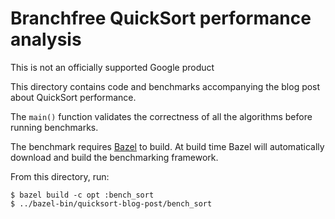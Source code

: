 # Branchfree QuickSort performance analysis

This is not an officially supported Google product

This directory contains code and benchmarks accompanying the blog post about QuickSort performance.

The `main()` function validates the correctness of all the algorithms
before running benchmarks.

The benchmark requires
[Bazel](https://github.com/bazelbuild/bazel/releases) to build.
At build time Bazel will automatically download and build the
benchmarking framework.

From this directory, run:

```
$ bazel build -c opt :bench_sort
$ ../bazel-bin/quicksort-blog-post/bench_sort
```

